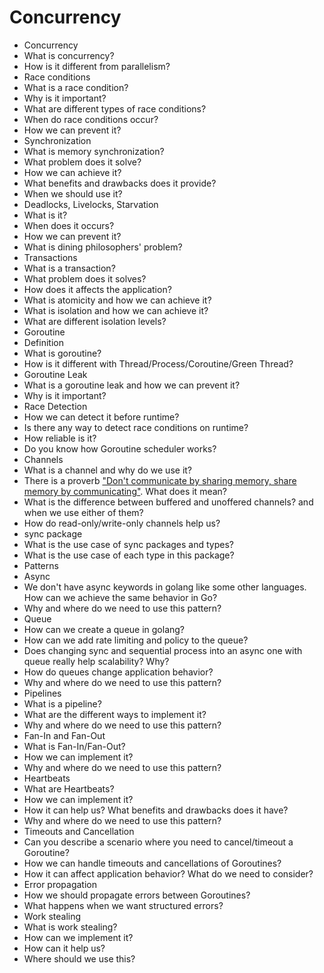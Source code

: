 # Concurrency

* Concurrency
 * What is concurrency?
 * How is it different from parallelism?
* Race conditions
 * What is a race condition?
 * Why is it important?
 * What are different types of race conditions?
 * When do race conditions occur?
 * How we can prevent it?
* Synchronization
 * What is memory synchronization?
 * What problem does it solve?
 * How we can achieve it?
 * What benefits and drawbacks does it provide?
 * When we should use it?
* Deadlocks, Livelocks, Starvation
 * What is it?
 * When does it occurs?
 * How we can prevent it?
 * What is dining philosophers' problem?
* Transactions
 * What is a transaction?
 * What problem does it solves?
 * How does it affects the application?
 * What is atomicity and how we can achieve it?
 * What is isolation and how we can achieve it?
 * What are different isolation levels?
* Goroutine
 * Definition
 * What is goroutine?
 * How is it different with Thread/Process/Coroutine/Green Thread?
 * Goroutine Leak
 * What is a goroutine leak and how we can prevent it?
 * Why is it important?
 * Race Detection
 * How we can detect it before runtime?
 * Is there any way to detect race conditions on runtime?
 * How reliable is it?
 * Do you know how Goroutine scheduler works?
* Channels
 * What is a channel and why do we use it?
 * There is a proverb ["Don't communicate by sharing memory, share memory by communicating"](http://go-proverbs.github.io). What does it mean?
 * What is the difference between buffered and unoffered channels? and when we use either of them?
 * How do read-only/write-only channels help us?
* sync package
 * What is the use case of sync packages and types?
 * What is the use case of each type in this package?
* Patterns
 * Async
 * We don't have async keywords in golang like some other languages. How can we achieve the same behavior in Go?
 * Why and where do we need to use this pattern?
 * Queue
 * How can we create a queue in golang?
 * How can we add rate limiting and policy to the queue?
 * Does changing sync and sequential process into an async one with queue really help scalability? Why?
 * How do queues change application behavior?
 * Why and where do we need to use this pattern?
 * Pipelines
 * What is a pipeline?
 * What are the different ways to implement it?
 * Why and where do we need to use this pattern?
 * Fan-In and Fan-Out
 * What is Fan-In/Fan-Out?
 * How we can implement it?
 * Why and where do we need to use this pattern?
 * Heartbeats
 * What are Heartbeats?
 * How we can implement it?
 * How it can help us? What benefits and drawbacks does it have?
 * Why and where do we need to use this pattern?
 * Timeouts and Cancellation
 * Can you describe a scenario where you need to cancel/timeout a Goroutine?
 * How we can handle timeouts and cancellations of Goroutines?
 * How it can affect application behavior? What do we need to consider?
 * Error propagation
 * How we should propagate errors between Goroutines?
 * What happens when we want structured errors?
 * Work stealing
 * What is work stealing?
 * How can we implement it?
 * How can it help us?
 * Where should we use this?
